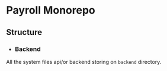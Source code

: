 # Payroll Monorepo

## Structure
- ### Backend
All the system files api/or backend storing on `backend` directory.


